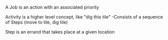 ﻿
A Job is an action with an associated priority

Activity is a higher level concept, like "dig this tile"
-Consists of a sequence of Steps (move to tile, dig tile)

Step is an errand that takes place at a given location
